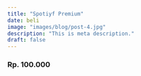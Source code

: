 ```yaml
---
title: "Spotiyf Premium"
date: beli
image: "images/blog/post-4.jpg"
description: "This is meta description."
draft: false
---
```

### Rp. 100.000 